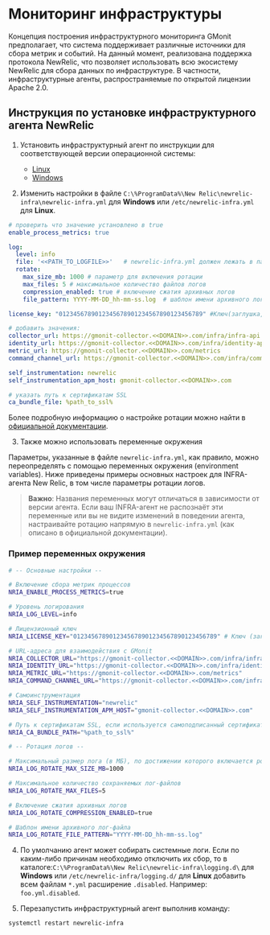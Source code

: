 # Мониторинг инфраструктуры
Концепция построения инфраструктурного мониторинга GMonit предполагает, что система поддерживает различные источники для сбора метрик и событий. На данный момент, реализована поддержка протокола NewRelic, что позволяет использовать всю экосистему NewRelic для сбора данных по инфраструктуре. В частности, инфраструктурные агенты, распространяемые по открытой лицензии Apache 2.0.

## Инструкция по установке инфраструктурного агента NewRelic

1. Установить инфраструктурный агент по инструкции для соответствующей версии операционной системы:
    * [Linux](https://docs.newrelic.com/docs/infrastructure/install-infrastructure-agent/linux-installation/install-infrastructure-monitoring-agent-linux/)
    * [Windows](https://docs.newrelic.com/docs/infrastructure/install-infrastructure-agent/windows-installation/install-infrastructure-monitoring-agent-windows/)

2. Изменить настройки в файле `C:\%ProgramData%\New Relic\newrelic-infra\newrelic-infra.yml` для __Windows__ или `/etc/newrelic-infra.yml` для __Linux__.

```yaml
# проверить что значение установлено в true
enable_process_metrics: true

log:
  level: info
  file: '<<PATH_TO_LOGFILE>>'   # newrelic-infra.yml должен лежать в папке newrelic-infra, а не в папке с интеграциями
  rotate:
    max_size_mb: 1000 # параметр для включения ротации
    max_files: 5 # максимальное количество файлов логов
    compression_enabled: true # включение сжатия архивных логов
    file_pattern: YYYY-MM-DD_hh-mm-ss.log  # шаблон имени архивного лог-файла

license_key: "0123456789012345678901234567890123456789" #Ключ(заглушка, не меняем)

# добавить значения:
collector_url: https://gmonit-collector.<<DOMAIN>>.com/infra/infra-api
identity_url: https://gmonit-collector.<<DOMAIN>>.com/infra/identity-api
metric_url: https://gmonit-collector.<<DOMAIN>>.com/metrics
command_channel_url: https://gmonit-collector.<<DOMAIN>>.com/infra/command-api

self_instrumentation: newrelic
self_instrumentation_apm_host: gmonit-collector.<<DOMAIN>>.com

# указать путь к сертификатам SSL
ca_bundle_file: %path_to_ssl%
```
Более подробную информацию о настройке ротации можно найти в [официальной документации](https://docs.newrelic.com/docs/infrastructure/infrastructure-agent/configuration/infrastructure-agent-configuration-settings/#rotate).


3. Также можно использовать переменные окружения

Параметры, указанные в файле `newrelic-infra.yml`, как правило, можно переопределять с помощью переменных окружения (environment variables). Ниже приведены примеры основных настроек для INFRA-агента New Relic, в том числе параметры ротации логов.

> **Важно**: Названия переменных могут отличаться в зависимости от версии агента. Если ваш INFRA-агент не распознаёт эти переменные или вы не видите изменений в поведении агента, настраивайте ротацию напрямую в `newrelic-infra.yml` (как описано в официальной документации).

### Пример переменных окружения

```bash
# -- Основные настройки --

# Включение сбора метрик процессов
NRIA_ENABLE_PROCESS_METRICS=true

# Уровень логирования
NRIA_LOG_LEVEL=info

# Лицензионный ключ
NRIA_LICENSE_KEY="0123456789012345678901234567890123456789" # Ключ (заглушка, не меняем)

# URL-адреса для взаимодействия с GMonit
NRIA_COLLECTOR_URL="https://gmonit-collector.<<DOMAIN>>.com/infra/infra-api"
NRIA_IDENTITY_URL="https://gmonit-collector.<<DOMAIN>>.com/infra/identity-api"
NRIA_METRIC_URL="https://gmonit-collector.<<DOMAIN>>.com/metrics"
NRIA_COMMAND_CHANNEL_URL="https://gmonit-collector.<<DOMAIN>>.com/infra/command-api"

# Самоинструментация
NRIA_SELF_INSTRUMENTATION="newrelic"
NRIA_SELF_INSTRUMENTATION_APM_HOST="gmonit-collector.<<DOMAIN>>.com"

# Путь к сертификатам SSL, если используется самоподписанный сертификат
NRIA_CA_BUNDLE_PATH="%path_to_ssl%"

# -- Ротация логов --

# Максимальный размер лога (в МБ), по достижении которого включается ротация
NRIA_LOG_ROTATE_MAX_SIZE_MB=1000

# Максимальное количество сохраняемых лог-файлов
NRIA_LOG_ROTATE_MAX_FILES=5

# Включение сжатия архивных логов
NRIA_LOG_ROTATE_COMPRESSION_ENABLED=true

# Шаблон имени архивного лог-файла
NRIA_LOG_ROTATE_FILE_PATTERN="YYYY-MM-DD_hh-mm-ss.log"
```


4. По умолчанию агент может собирать системные логи. Если по каким-либо причинам необходимо отключить их сбор, то в каталоге:`C:\%ProgramData%\New Relic\newrelic-infra\logging.d\` для __Windows__ или `/etc/newrelic-infra/logging.d/` для __Linux__ добавить всем файлам `*.yml` расширение `.disabled`. Например: `foo.yml.disabled`.

5. Перезапустить инфраструктурный агент выполнив команду:

```bash
systemctl restart newrelic-infra
```
